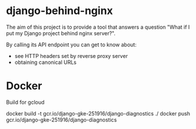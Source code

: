 # django-behind-nginx

The aim of this project is to provide a tool that answers a question "What if I put my Django project behind nginx server?".

By calling its API endpoint you can get to know about:
- see HTTP headers set by reverse proxy server
- obtaining canonical URLs


# Docker

Build for gcloud

docker build  -t gcr.io/django-gke-251916/django-diagnostics ./
docker push gcr.io/django-gke-251916/django-diagnostics
